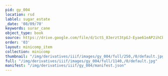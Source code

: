 ```yaml
---
pid: gy_004
location: rsd
lablel: sugar_estate
_date: '08/09/70'
keywords: surar_cane
object_type: book
source: https://drive.google.com/file/d/1ctS_83erzt3tpGJ-Eyae61eAP2ihCbFQ/view?usp=sharing
order: '03'
layout: minicomp_item
collection: minicomp
thumbnail: "/img/derivatives/iiif/images/gy_004/full/250,/0/default.jpg"
full: "/img/derivatives/iiif/images/gy_004/full/1140,/0/default.jpg"
manifest: "/img/derivatives/iiif/gy_004/manifest.json"
---
```

